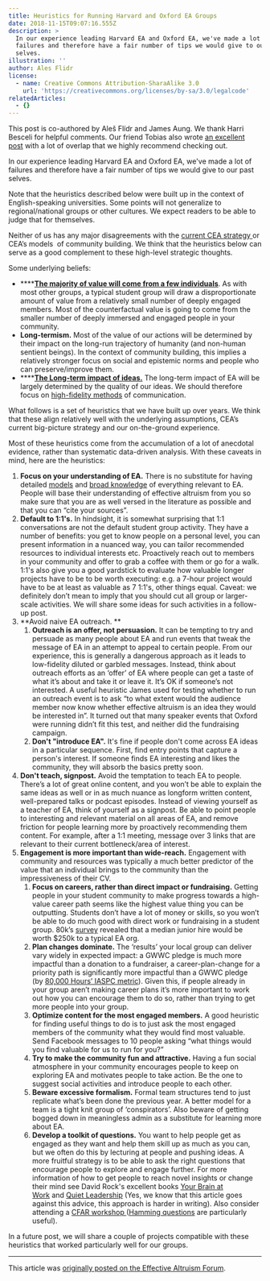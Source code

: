 ```yaml
---
title: Heuristics for Running Harvard and Oxford EA Groups
date: 2018-11-15T09:07:16.555Z
description: >
  In our experience leading Harvard EA and Oxford EA, we've made a lot of
  failures and therefore have a fair number of tips we would give to our past
  selves.
illustration: ''
author: Ales Flidr
license:
  - name: Creative Commons Attribution-SharaAlike 3.0
    url: 'https://creativecommons.org/licenses/by-sa/3.0/legalcode'
relatedArticles:
  - {}
---
```

This post is co-authored by Aleš Flídr and James Aung. We thank Harri Besceli for helpful comments. Our friend Tobias also wrote [an excellent post](https://ea-foundation.org/blog/local-group-model/) with a lot of overlap that we highly recommend checking out.

In our experience leading Harvard EA and Oxford EA, we've made a lot of failures and therefore have a fair number of tips we would give to our past selves.

Note that the heuristics described below were built up in the context of English-speaking universities. Some points will not generalize to regional/national groups or other cultures. We expect readers to be able to judge that for themselves.

Neither of us has any major disagreements with the [current CEA strategy ](https://app.effectivealtruism.org/groups/resources/effective-altruism-community-building)or CEA’s models  of community building. We think that the heuristics below can serve as a good complement to these high-level strategic thoughts.

Some underlying beliefs:

* ****[**The majority of value will come from a few individuals**](https://www.centreforeffectivealtruism.org/a-three-factor-model-of-community-building). As with most other groups, a typical student group will draw a disproportionate amount of value from a relatively small number of deeply engaged members. Most of the counterfactual value is going to come from the smaller number of deeply immersed and engaged people in your community. 
* **Long-termism.** Most of the value of our actions will be determined by their impact on the long-run trajectory of humanity (and non-human sentient beings). In the context of community building, this implies a relatively stronger focus on social and epistemic norms and people who can preserve/improve them. 
* ****[**The Long-term impact of ideas.**](https://www.effectivealtruism.org/articles/ea-neoliberal/) The long-term impact of EA will be largely determined by the quality of our ideas. We should therefore focus on [high-fidelity methods](https://www.centreforeffectivealtruism.org/blog/the-fidelity-model-of-spreading-ideas/) of communication. 

What follows is a set of heuristics that we have built up over years. We think that these align relatively well with the underlying assumptions, CEA’s current big-picture strategy and our on-the-ground experience.

Most of these heuristics come from the accumulation of a lot of anecdotal evidence, rather than systematic data-driven analysis. With these caveats in mind, here are the heuristics:

1. **Focus on your understanding of EA.** There is no substitute for having detailed [models](https://www.lesswrong.com/posts/B7P97C27rvHPz3s9B/gears-in-understanding) and [broad knowledge](http://metamodern.com/2009/05/17/how-to-understand-everything-and-why/) of everything relevant to EA. People will base their understanding of effective altruism from you so make sure that you are as well versed in the literature as possible and that you can “cite your sources”. 
2. **Default to 1:1's.** In hindsight, it is somewhat surprising that 1:1 conversations are not the default student group activity. They have a number of benefits: you get to know people on a personal level, you can present information in a nuanced way, you can tailor recommended resources to individual interests etc. Proactively reach out to members in your community and offer to grab a coffee with them or go for a walk. 1:1's also give you a good yardstick to evaluate how valuable longer projects have to be to be worth executing: e.g. a 7-hour project would have to be at least as valuable as 7 1:1's, other things equal. Caveat: we definitely don’t mean to imply that you should cut all group or larger-scale activities. We will share some ideas for such activities in a follow-up post. 
3. **Avoid naive EA outreach. **
   1. **Outreach is an offer, not persuasion.** It can be tempting to try and persuade as many people about EA and run events that tweak the message of EA in an attempt to appeal to certain people. From our experience, this is generally a dangerous approach as it leads to low-fidelity diluted or garbled messages. Instead, think about outreach efforts as an ‘offer’ of EA where people can get a taste of what it’s about and take it or leave it. It’s OK if someone’s not interested. A useful heuristic James used for testing whether to run an outreach event is to ask “to what extent would the audience member now know whether effective altruism is an idea they would be interested in”. It turned out that many speaker events that Oxford were running didn’t fit this test, and neither did the fundraising campaign. 
   2. **Don't "introduce EA".** It's fine if people don't come across EA ideas in a particular sequence. First, find entry points that capture a person's interest. If someone finds EA interesting and likes the community, they will absorb the basics pretty soon. 
4. **Don't teach, signpost.** Avoid the temptation to teach EA to people. There’s a lot of great online content, and you won’t be able to explain the same ideas as well or in as much nuance as longform written content, well-prepared talks or podcast episodes. Instead of viewing yourself as a teacher of EA, think of yourself as a signpost. Be able to point people to interesting and relevant material on all areas of EA, and remove friction for people learning more by proactively recommending them content. For example, after a 1:1 meeting, message over 3 links that are relevant to their current bottleneck/area of interest. 
5. **Engagement is more important than wide-reach.** Engagement with community and resources was typically a much better predictor of the value that an individual brings to the community than the impressiveness of their CV. 
   1. **Focus on careers, rather than direct impact or fundraising.** Getting people in your student community to make progress towards a high-value career path seems like the highest value thing you can be outputting. Students don’t have a lot of money or skills, so you won’t be able to do much good with direct work or fundraising in a student group. 80k’s [survey](https://80000hours.org/2017/11/talent-gaps-survey-2017/) revealed that a median junior hire would be worth $250k to a typical EA org. 
   2. **Plan changes dominate.** The ‘results’ your local group can deliver vary widely in expected impact: a GWWC pledge is much more impactful than a donation to a fundraiser, a career-plan-change for a priority path is significantly more impactful than a GWWC pledge (by [80,000 Hours’ IASPC metric](https://80000hours.org/2016/07/update-on-number-of-significant-plan-changes/#impact-adjustment-of-significant-plan-changes)). Given this, if people already in your group aren’t making career plans it’s more important to work out how you can encourage them to do so, rather than trying to get more people into your group. 
   3. **Optimize content for the most engaged members.** A good heuristic for finding useful things to do is to just ask the most engaged members of the community what they would find most valuable. Send Facebook messages to 10 people asking “what things would you find valuable for us to run for you?” 
   4. **Try to make the community fun and attractive.** Having a fun social atmosphere in your community encourages people to keep on exploring EA and motivates people to take action. Be the one to suggest social activities and introduce people to each other. 
   5. **Beware excessive formalism.** Formal team structures tend to just replicate what’s been done the previous year. A better model for a team is a tight knit group of ‘conspirators’. Also beware of getting bogged down in meaningless admin as a substitute for learning more about EA. 
   6. **Develop a toolkit of questions.** You want to help people get as engaged as they want and help them skill up as much as you can, but we often do this by lecturing at people and pushing ideas. A more fruitful strategy is to be able to ask the right questions that encourage people to explore and engage further. For more information of how to get people to reach novel insights or change their mind see David Rock's excellent books [Your Brain at Work](https://www.goodreads.com/book/show/6899290-your-brain-at-work) and [Quiet Leadership](https://www.goodreads.com/book/show/2602650-quiet-leadership) (Yes, we know that this article goes against this advice, this approach is harder in writing). Also consider attending a [CFAR workshop ](http://www.rationality.org/)([Hamming questions](https://vkrakovna.wordpress.com/2015/05/17/hamming-questions-and-bottlenecks/) are particularly useful). 

In a future post, we will share a couple of projects compatible with these heuristics that worked particularly well for our groups.

---

This article was [originally posted on the Effective Altruism Forum](https://forum.effectivealtruism.org/posts/Rjb9oTjQ9RJMFw2Yo/heuristics-from-running-harvard-and-oxford-ea-groups).
